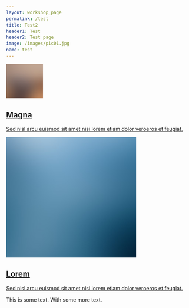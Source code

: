 ```yaml
---
layout: workshop_page
permalink: /test
title: Test2
header1: Test
header2: Test page
image: /images/pic01.jpg
name: test
---
```


<section class="tiles">
								<article class="style1">
									<span class="image">
										<img src="images/pic01.jpg" alt="" style="width:100px;"/>
									</span>
									<a href="generic.html">
										<h2>Magna</h2>
										<div class="content">
											<p>Sed nisl arcu euismod sit amet nisi lorem etiam dolor veroeros et feugiat.</p>
										</div>
									</a>
								</article>
								<article class="style2">
									<span class="image">
										<img src="images/pic02.jpg" alt="" />
									</span>
									<a href="generic.html">
										<h2>Lorem</h2>
										<div class="content">
											<p>Sed nisl arcu euismod sit amet nisi lorem etiam dolor veroeros et feugiat.</p>
										</div>
									</a>
								</article>
</section>

This is some text.  With some more text.

